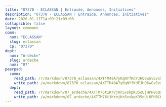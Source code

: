 ```yaml
---
title: "07370 - ECLASSAN | Entraide, Annonces, Initiatives"
description: "07370 - ECLASSAN | Entraide, Annonces, Initiatives"
date: 2020-01-11T14:09:21+09:00
collapsible: false
layout: commune
comm:
  nom: "ECLASSAN"
  slug: eclassan
  cp: "07370"
dept:
  nom: "Ardèche"
  slug: ardeche
  num: "07"
peerpad:
  comm:
    read_path: /r/markdown/07370_eclassan/4XTTM48A7yRqNYfKdFJHQ6wGvEvx5oVL4T3fdL79MwT5fPvUj
    write_path: /w/markdown/07370_eclassan/4XTTM48A7yRqNYfKdFJHQ6wGvEvx5oVL4T3fdL79MwT5fPvUj-K3TgV7VpC5V7YUjiSPuGnhRASD1Qe9f3dZybDiMVQuEbp9mup8hpatkhXC86Bw18aLk8fioFM55JQk5Hos5q5Q9mKd2XnkHpRVKfjam9HJVefjUDUyLLFu4B8CM5qR1aK3jo6Yfm
  dept:
    read_path: /r/markdown/07_ardeche/4XTTM76t1KrvjKn5xskpK35oUjHPH8CQaLdMsC4TVbgaVPp9H
    write_path: /w/markdown/07_ardeche/4XTTM76t1KrvjKn5xskpK35oUjHPH8CQaLdMsC4TVbgaVPp9H-K3TgTz6XqMtb1TG26LozWQGWzYCmeEroVRKKCBntm7SADEzfC88gC5qx4GzHEVb3Y3CHH1FRtgCq45v9wokwFBFS6YysdmDNnD29f5C4C6FuF2ZpCUFJZY3XzmFx1kWscUwpw6qR
---
```



